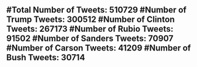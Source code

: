 #Total Number of Tweets: 510729 
#Number of Trump Tweets: 300512
#Number of Clinton Tweets: 267173
#Number of Rubio Tweets: 91502
#Number of Sanders Tweets: 70907
#Number of Carson Tweets: 41209
#Number of Bush Tweets: 30714
---
